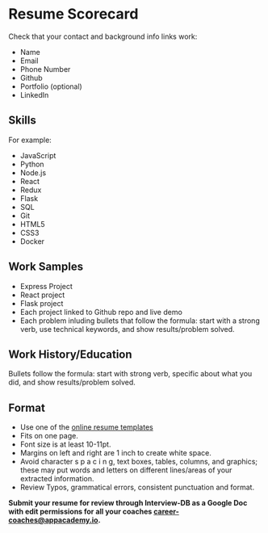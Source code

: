 # Resume Scorecard

Check that your contact and background info links work:

* Name
* Email
* Phone Number
* Github
* Portfolio (optional)
* LinkedIn

## Skills

For example:

* JavaScript
* Python
* Node.js
* React
* Redux
* Flask
* SQL
* Git
* HTML5
* CSS3
* Docker

## Work Samples

* Express Project
* React project
* Flask project
* Each project linked to Github repo and live demo
* Each problem inluding bullets that follow the formula: start with a strong
  verb, use technical keywords, and show results/problem solved.

## Work History/Education

Bullets follow the formula: start with strong verb, specific about what you did,
and show results/problem solved.

## Format

* Use one of the [online resume templates]
* Fits on one page.
* Font size is at least 10-11pt.
* Margins on left and right are 1 inch to create white space.
* Avoid character s p a c i n g, text boxes, tables, columns, and graphics;
  these may put words and letters on different lines/areas of your extracted
  information.
* Review Typos, grammatical errors, consistent punctuation and format.


**Submit your resume for review through Interview-DB as a Google Doc with edit
permissions for all your coaches [career-coaches@appacademy.io].**

[online resume templates]:
    https://drive.google.com/drive/folders/186b8YXBheO45d4rSseYhxU4YyPzSricl

[career-coaches@appacademy.io]: career-coaches@appacademy.io
